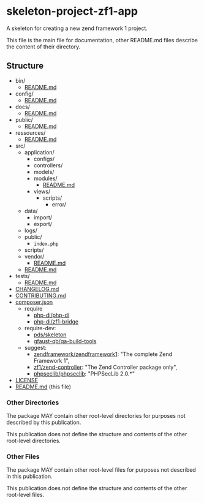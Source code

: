 # skeleton-project-zf1-app
A skeleton for creating a new zend framework 1 project.

This file is the main file for documentation, other README.md files describe the content of their directory.

## Structure

* bin/
  * [README.md](bin/README.md)
* config/
  * [README.md](config/README.md)
* docs/
  * [README.md](docs/README.md)
* public/
  * [README.md](public/README.md)
* ressources/    
  * [README.md](ressources/README.md)  
* src/
  * application/
    * configs/
    * controllers/
    * models/
    * modules/
      * [README.md](src/application/modules/README.md)
    * views/
      * scripts/
        * error/
  * data/
    * import/
    * export/
  * logs/
  * public/
    * `index.php`
  * scripts/
  * vendor/
    * [README.md](src/vendor/README.md)
  * [README.md](src/README.md)
* tests/  
  * [README.md](tests/README.md)
* [CHANGELOG.md](CHANGELOG.md)
* [CONTRIBUTING.md](CONTRIBUTING.md)    
* [composer.json]() 
  * require
    * [php-di/php-di](https://github.com/php-di/php-di)
    * [php-di/zf1-bridge](https://github.com/php-di/zf1-bridge)
  * require-dev:
    * [pds/skeleton](https://github.com/php-pds/skeleton)
    * [gfaust-qb/qa-build-tools](https://github.com/gfaust-qb/qa-build-tools)
  * suggest:
    * [zendframework/zendframework1](https://github.com/zendframework/zendframework1): "The complete Zend Framework 1",
    * [zf1/zend-controller](https://github.com/zf1/zend-controller): "The Zend Controller package only",
    * [phpseclib/phpseclib](https://github.com/phpseclib/phpseclib): "PHPSecLib 2.0.*"
* [LICENSE]()    
* [README.md]() (this file)

### Other Directories
The package MAY contain other root-level directories for purposes not described by this publication.

This publication does not define the structure and contents of the other root-level directories.

### Other Files
The package MAY contain other root-level files for purposes not described in this publication.

This publication does not define the structure and contents of the other root-level files.
